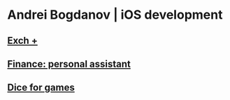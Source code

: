 # Andrei Bogdanov | iOS development

##  [Exch +](exch "Read more about project")

##  [Finance: personal assistant](finance "Read more about project")

##  [Dice for games](dice "Read more about project")
